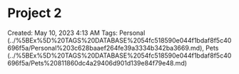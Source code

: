 # Project 2

Created: May 10, 2023 4:13 AM
Tags: Personal (../%5BEx%5D%20TAGS%20DATABASE%2054fc518590e044f1bdaf8f5c40696f5a/Personal%203c628baaef264fe39a3334b342ba3669.md), Pets (../%5BEx%5D%20TAGS%20DATABASE%2054fc518590e044f1bdaf8f5c40696f5a/Pets%20811860dc4a29406d901d139e84f79e48.md)